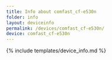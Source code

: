 ```yaml
---
title: Info about comfast_cf-e530n
folder: info
layout: deviceinfo
permalink: /devices/comfast_cf-e530n/
device: comfast_cf-e530n
---
```

{% include templates/device_info.md %}
